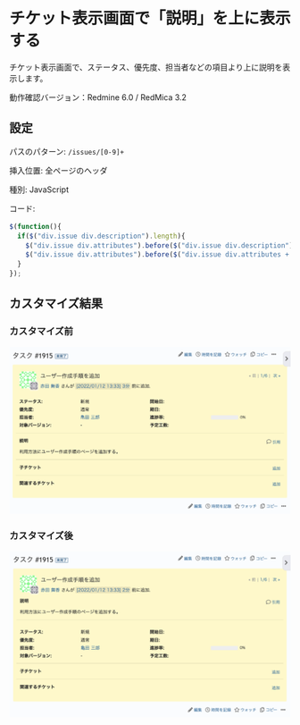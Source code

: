 # チケット表示画面で「説明」を上に表示する

チケット表示画面で、ステータス、優先度、担当者などの項目より上に説明を表示します。

動作確認バージョン：Redmine 6.0 / RedMica 3.2

## 設定

パスのパターン: `/issues/[0-9]+`

挿入位置: 全ページのヘッダ

種別: JavaScript

コード:

~~~ javascript
$(function(){
  if($("div.issue div.description").length){
    $("div.issue div.attributes").before($("div.issue div.description"));
    $("div.issue div.attributes").before($("div.issue div.attributes + hr"));
  }
});
~~~

## カスタマイズ結果

### カスタマイズ前

![](before@2x.png)

### カスタマイズ後

![](after@2x.png)